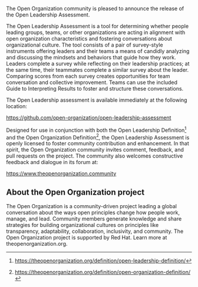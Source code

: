 The Open Organization community is pleased to announce the release of the Open Leadership Assessment.

The Open Leadership Assessment is a tool for determining whether people leading groups, teams, or other organizations are acting in alignment with open organization characteristics and fostering conversations about organizational culture. The tool consists of a pair of survey-style instruments offering leaders and their teams a means of candidly analyzing and discussing the mindsets and behaviors that guide how they work. Leaders complete a survey while reflecting on their leadership practices; at the same time, their teammates complete a similar survey about the leader. Comparing scores from each survey creates opportunities for team conversation and collective improvement. Teams can use the included Guide to Interpreting Results to foster and structure these conversations.

The Open Leadership assessment is available immediately at the following location:

https://github.com/open-organization/open-leadership-assessment

Designed for use in conjunction with both the Open Leadership Definition[^1] and the Open Organization Definition[^2], the Open Leadership Assessment is openly licensed to foster community contribution and enhancement. In that spirit, the Open Organization community invites comment, feedback, and pull requests on the project. The community also welcomes constructive feedback and dialogue in its forum at:

https://www.theopenorganization.community

## About the Open Organization project
The Open Organization is a community-driven project leading a global conversation about the ways open principles change how people work, manage, and lead. Community members generate knowledge and share strategies for building organizational cultures on principles like transparency, adaptability, collaboration, inclusivity, and community. The Open Organization project is supported by Red Hat. Learn more at theopenorganization.org.

[^1]: https://theopenorganization.org/definition/open-leadership-definition/
[^2]: https://theopenorganization.org/definition/open-organization-definition/
